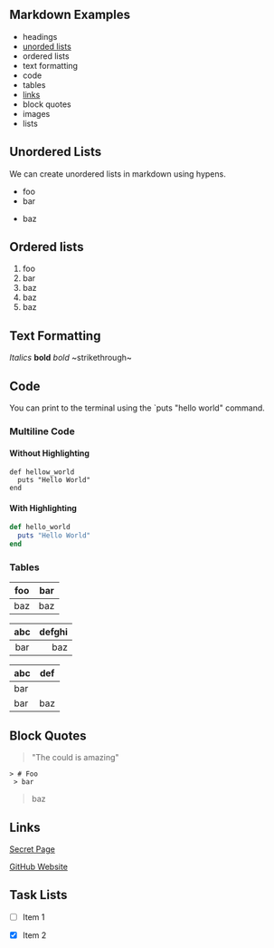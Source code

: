 ## Markdown Examples

- headings
- [unorded lists](#unordered-lists)
- ordered lists
- text formatting
- code
- tables
- [links](#links)
- block quotes
- images
- lists

## Unordered Lists

We can create unordered lists in markdown using hypens.

- foo
- bar
+ baz

## Ordered lists

1. foo
1. bar
3. baz
3. baz
3. baz

## Text Formatting

*Italics*
**bold**
_bold_
~strikethrough~

## Code

You can print to the terminal using the `puts "hello world" command.

### Multiline Code

#### Without Highlighting

```
def hellow_world
  puts "Hello World"
end
```

#### With Highlighting

```rb
def hello_world
  puts "Hello World"
end
```

### Tables

| foo | bar |
| --- | --- |
| baz | baz |

| abc | defghi |
:-: | -------:
bar | baz

| abc | def |
| --- | ---|
| bar |
| bar | baz | boo |

## Block Quotes

 > "The could is amazing"

    > # Foo
     > bar
  > baz

## Links

[Secret Page](./Secret%20Page)

[GitHub Website](https://github.com)

## Task Lists

- [ ] Item 1
- [x] Item 2

